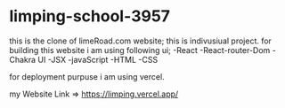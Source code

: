 # limping-school-3957

this is the clone of limeRoad.com website;
this is indivusiual project.
for building this website i am using following ui;
-React
-React-router-Dom
-Chakra UI
-JSX
-javaScript
-HTML
-CSS

for deployment purpuse i am using vercel.

my Website Link => https://limping.vercel.app/
